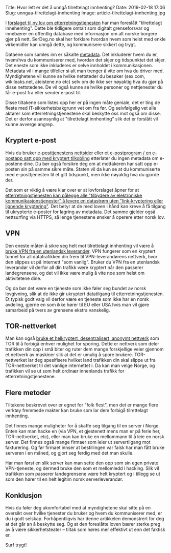 Title: Hvor lett er det å unngå tilrettelagt innhenting?
Date: 2019-02-18 17:06
Slug: unngaa-tilrettelagt-innhenting
Image: article-tilrettelagt-innhenting.jpg

I [forslaget til ny lov om etterretningstjenesten](https://www.regjeringen.no/no/dokumenter/horing---forslag-til-ny-lov-om-etterretningstjenesten/id2618620/) har man foreslått "tilrettelagt innehenting". Dette ble tidligere omtalt som digitalt grenseforsvar og innebærer en offentlig database med informasjon om alt norske borgere gjør på nett. SerDeg.no skal her forklare hvordan hvem som helst med enkle virkemidler kan unngå dette, og kommunisere sikkert og trygt.

Dataene som samles inn er såkalte [metadata](https://snl.no/metadata). Det inkluderer hvem du er, hvem/hva du kommuniserer med, hvordan det skjer og tidspunktet det skjer. Det eneste som ikke inkluderes er selve innholdet i kommunikasjonen. Metadata vil i mange tilfeller si alt man trenger å vite om hva du driver med. Myndighetene vil kunne se hvilke nettsteder du besøker (sex.com, wikileaks.net, ateistene.no etc) selv om de ikke ser nøyaktig hva du gjør på disse nettstedene. De vil også kunne se hvilke personer og nettjenester du får e-post fra eller sender e-post til.

Disse tiltakene som listes opp her er på ingen måte geniale, det er ting de fleste med IT-sikkerhetsbakgrunn vet om fra før. Og selvfølgelig vet alle aktører som etterretningstjenestene skal beskytte oss mot også om disse. Det er derfor usannsynlig at "tilrettelagt innhenting" slik det er forslått vil kunne avverge angrep.

## Kryptert e-post

Hvis du bruker [e-posttjenestens nettsider](/tiltak/https/) eller et [e-postprogram / en e-postapp satt opp med kryptert tilkobling](/tiltak/kryptering/) etterlater du ingen metadata om e-postene dine. Du bør også forsikre deg om at mottakeren har satt opp e-posten sin på samme sikre måte. Staten vil da kun se at du kommuniserte med e-posttjenesten til et gitt tidspunkt, men ikke nøyaktig hva du gjorde der.

Det som er viktig å være klar over er at lovforslaget åpner for at [etterretningstjenesten kan pålegge alle "tilbydere av elektroniske kommunikasjonstjenester" å levere en datastrøm uten "link-kryptering eller lignende kryptering"](https://www.digi.no/artikler/kommentar-var-det-dette-du-ville-ha-professor-lysne/453769). Det betyr at de med loven i hånd kan kreve å få tilgang til ukrypterte e-poster for lagring av metadata. Det samme gjelder også nettsurfing via HTTPS, så lenge tjenestene ønsker å operere etter norsk lov.

## VPN

Den eneste måten å sikre seg helt mot tilrettelagt innhenting vil være å [bruke VPN fra en utenlandsk leverandør](/tiltak/bruk-vpn/). VPN fungerer som en kryptert tunnel for all datatrafikken din frem til VPN-leverandørens nettverk, hvor den slippes ut på internett "som vanlig". Bruker du VPN fra en utenlandsk leverandør vil derfor all din trafikk være kryptert når den passerer landegrensene, og det vil ikke være mulig å vite noe som helst om aktivitetene dine.

Og da bør det være en tjeneste som ikke føler seg bundet av norsk lovgivning, slik at de ikke gir ukryptert datatilgang til etterretningstjenesten. Et typisk godt valg vil derfor være en tjeneste som ikke har en norsk avdeling, gjerne en som ikke hører til EU eller USA hvis man vil gjøre samarbeid på tvers av grensene ekstra vanskelig.

## TOR-nettverket

Man kan også [bruke et helkryptert, desentralisert, anonymt nettverk](/tiltak/anonyme-p2p-nettverk/) som TOR til å forbigå enhver mulighet for sporing. Dette er nettverk som deler trafikken din opp i små biter og ruter dem mange forskjellige veier gjennom et nettverk av maskiner slik at det er umulig å spore brukere. TOR-nettverket lar deg spesifisere hvilket land trafikken din skal slippe ut fra TOR-nettverket til det vanlige internettet i. Da kan man velge Norge, og trafikken vil se ut som helt ordinær innenlands trafikk for etterretningstjenestene.

## Flere metoder

Tiltakene beskrevet over er egnet for "folk flest", men det er mange flere verktøy fremmede makter kan bruke som lar dem forbigå tilrettelagt innhenting.

Det finnes mange muligheter for å skaffe seg tilgang til en server i Norge. Enten kan man hacke en (via VPN, et gjestenett mens man er på ferie her, TOR-nettverket, etc), eller man kan bruke en mellommann til å leie en norsk server. Det finnes også mange firmaer som leier ut servertilgang mot fakturering. Og før firmaet innser at bestillingen var falsk har man fått bruke serveren i en måned, og gjort seg ferdig med det man skulle.

Har man først en slik server kan man sette den opp som sin egen private VPN-tjeneste, og dermed bruke den som et mellomledd i hacking. Slik vil trafikken som passerer landegrensene være helt kryptert og i tillegg se ut som den hører til en helt legitim norsk serverleverandør.

## Konklusjon

Hvis du føler deg ukomfortabel med at myndighetene skal sitte på en oversikt over hvilke tjenester du bruker og hvem du kommuniserer med, er du i godt selskap. Forhåpentligvis har denne artikkelen demonstrert for deg at det går an å beskytte seg. Og at den foreslåtte loven bærer sterke preg av å være sikkerhetsteater – tiltak som høres mer effektivt ut enn det faktisk er.

Surf trygt!